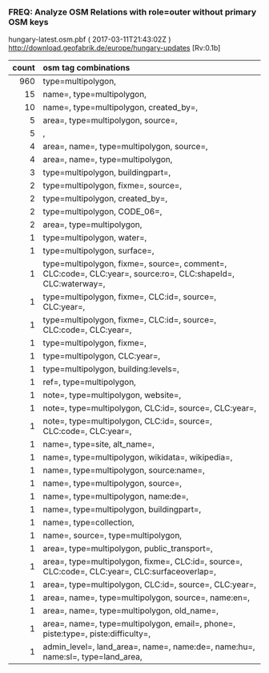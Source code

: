  
### FREQ: Analyze OSM Relations with role=outer without primary OSM keys 
hungary-latest.osm.pbf ( 2017-03-11T21:43:02Z ) http://download.geofabrik.de/europe/hungary-updates [Rv:0.1b]
 
|  count  |  osm tag combinations 
|  -----: | :---------------------------
|    960  |  type=multipolygon, 
|     15  |  name=, type=multipolygon, 
|     10  |  name=, type=multipolygon, created_by=, 
|      5  |  area=, type=multipolygon, source=, 
|      5  |  , 
|      4  |  area=, name=, type=multipolygon, source=, 
|      4  |  area=, name=, type=multipolygon, 
|      3  |  type=multipolygon, buildingpart=, 
|      2  |  type=multipolygon, fixme=, source=, 
|      2  |  type=multipolygon, created_by=, 
|      2  |  type=multipolygon, CODE_06=, 
|      2  |  area=, type=multipolygon, 
|      1  |  type=multipolygon, water=, 
|      1  |  type=multipolygon, surface=, 
|      1  |  type=multipolygon, fixme=, source=, comment=, CLC:code=, CLC:year=, source:ro=, CLC:shapeId=, CLC:waterway=, 
|      1  |  type=multipolygon, fixme=, CLC:id=, source=, CLC:year=, 
|      1  |  type=multipolygon, fixme=, CLC:id=, source=, CLC:code=, CLC:year=, 
|      1  |  type=multipolygon, fixme=, 
|      1  |  type=multipolygon, CLC:year=, 
|      1  |  type=multipolygon, building:levels=, 
|      1  |  ref=, type=multipolygon, 
|      1  |  note=, type=multipolygon, website=, 
|      1  |  note=, type=multipolygon, CLC:id=, source=, CLC:year=, 
|      1  |  note=, type=multipolygon, CLC:id=, source=, CLC:code=, CLC:year=, 
|      1  |  name=, type=site, alt_name=, 
|      1  |  name=, type=multipolygon, wikidata=, wikipedia=, 
|      1  |  name=, type=multipolygon, source:name=, 
|      1  |  name=, type=multipolygon, source=, 
|      1  |  name=, type=multipolygon, name:de=, 
|      1  |  name=, type=multipolygon, buildingpart=, 
|      1  |  name=, type=collection, 
|      1  |  name=, source=, type=multipolygon, 
|      1  |  area=, type=multipolygon, public_transport=, 
|      1  |  area=, type=multipolygon, fixme=, CLC:id=, source=, CLC:code=, CLC:year=, CLC:surfaceoverlap=, 
|      1  |  area=, type=multipolygon, CLC:id=, source=, CLC:year=, 
|      1  |  area=, name=, type=multipolygon, source=, name:en=, 
|      1  |  area=, name=, type=multipolygon, old_name=, 
|      1  |  area=, name=, type=multipolygon, email=, phone=, piste:type=, piste:difficulty=, 
|      1  |  admin_level=, land_area=, name=, name:de=, name:hu=, name:sl=, type=land_area, 
 
